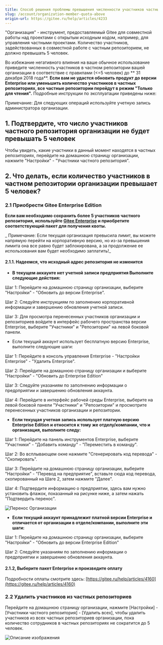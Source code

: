 ```yaml
---
title: Способ решения проблемы превышения численности участников частных репозиториев в организации
slug: /account/organization-member-quota-above
origin-url: https://gitee.ru/help/articles/4233
---
```


"Организация" - инструмент, предоставляемый Gitee для совместной работы над проектами с открытым исходным кодом, например, для управления частными проектами. Количество участников, задействованных в совместной работе с частным репозиторием, не должно превышать 5 человек.

Во избежание негативного влияния на ваше обычное использование приведите численность участников в частном репозитории вашей организации в соответствие с правилами (<=5 человек) до ** 31 декабря 2018 года**. **Если вам не удастся обновить продукт до версии Enterprise или уменьшить количество участников в частных репозиториях, все частные репозитории перейдут в режим "Только для чтения".** Подробные инструкции по эксплуатации приведены ниже:

Примечание: Для следующих операций используйте учетную запись администратора организации.

## 1. Подтвердите, что число участников частного репозитория организации не будет превышать 5 человек

Чтобы увидеть, какие участники в данный момент находятся в частных репозиториях, перейдите на домашнюю страницу организации, нажмите "Настройки" - "Участники частного репозитория".

## 2. Что делать, если количество участников в частном репозитории организации превышает 5 человек?

### 2.1 Приобрести Gitee Enterprise Edition

**Если вам необходимо сохранить более 5 участников частного репозитория, используйте [Gitee Enterprise](https://gitee.ru/enterprises/?from=group-collaborators) и приобретите соответствующий пакет для получения квоты.**

_ Примечание: Если текущая организация превысила лимит, вы можете напрямую перейти на корпоративную версию, но из-за превышения лимита она все равно будет заблокирована, а за продолжение ее использования вам будет необходимо заплатить!_

#### 2.1.1. Надеемся, что исходный адрес репозитория не изменится

- **В текущем аккаунте нет учетной записи предприятия Выполните следующие действия:**

Шаг 1: Перейдите на домашнюю страницу организации, выберите "Настройки" - "Обновить до версии Enterprise".

Шаг 2: Следуйте инструкциям по заполнению корпоративной информации и завершению обновления учетной записи.

Шаг 3: Для просмотра перенесенных участников организации и репозиториев войдите в интерфейс рабочего пространства версии Enterprise, выберите "Участники" и "Репозитории" на левой боковой панели.

- Если текущий аккаунт использует бесплатную версию Enterprise, выполните следующие шаги:

Шаг 1: Перейдите в консоль управления Enterprise - "Настройки Enterprise" - "Удалить Enterprise".

Шаг 2: Перейдите на домашнюю страницу организации и выберите "Настройки" - "Обновить до Enterprise Edition"

Шаг 3: Следуйте указаниям по заполнению информации о предрприятии и завершению обновления аккаунта.

Шаг 4: Перейдите в интерфейс рабочей среды Enterprise, выберите на левой боковой панели "Участники" и "Репозитории" и просмотрите перенесенных участников организации и репозитории.

- **Если текущая учетная запись использует платную версию Enterprise Edition и относится к тому же отделу/компании, что и организация, выполните следу:**

Шаг 1: Перейдите на панель инструментов Enterprise, выберите "Участники" - "Добавить команду" - "Переместить в команду".

Шаг 2: Во всплывающем окне нажмите "Сгенерировать код перевода" - "Скопировать".

Шаг 3: Перейдите на домашнюю страницу организации, выберите "Настройки" - "Перевод на предприятие", вставьте сюда код перевода, скопированный на Шаге 2, затем нажмите "Далее".

Шаг 4: Подтвердите информацию о предприятии, здесь вам нужно установить флажок, показанный на рисунке ниже, а затем нажать "Подтвердить перенос".

![Перенос Организации](https://images.gitee.ru/uploads/images/2018/1212/111527_f917f741_669935.png "1.png")

- **Если текущий аккаунт принадлежит платной версии Enterprise и отличается от организации в отделе/компании, выполните эти шаги:**

Шаг 1: Перейдите на домашнюю страницу организации, выберите "Настройки" - "Обновить до версии Enterprise Edition"

Шаг 2: Следуйте указаниям по заполнению информации о предрприятии и завершению обновления аккаунта.

#### 2.1.2, Выберите пакет Enterprise и произведите оплату

Подробности оплаты смотрите здесь: [https://gitee.ru/help/articles/4160](https://gitee.ru/help/articles/4160)

### 2.2 Удалить участников из частных репозиториев

Перейдите на домашнюю страницу организации, нажмите [Настройки] - [Участники частного репозитория] - [Удалить всех], чтобы удалить участников из всех частных репозиториев организации, пока количество сотрудников в частных репозиториях не сократится до 5 человек.

![Описание изображения](https://images.gitee.ru/uploads/images/2019/0103/193737_61ef3bd2_669935.png )